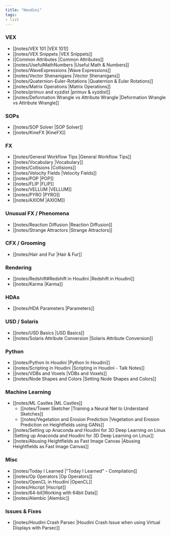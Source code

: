 ```yaml
---
title: "Houdini"
tags:
- list
---
```


### VEX
- [[notes/VEX 101 |VEX 101]]
- [[notes/VEX Snippets |VEX Snippets]]
- [[Common Attributes |Common Attributes]]
- [[notes/UsefulMathNumbers |Useful Math & Numbers]]
- [[notes/WaveExpressions |Wave Expressions]]
- [[notes/Vector Shenanigans |Vector Shenanigans]]
- [[notes/Quaternion-Euler-Rotations |Quaternion & Euler Rotations]]
- [[notes/Matrix Operations |Matrix Operations]]
- [[notes/primuv and xyzdist |primuv & xyzdist]]
- [[notes/Deformation Wrangle vs Attribute Wrangle |Deformation Wrangle vs Attribute Wrangle]]

### SOPs
- [[notes/SOP Solver |SOP Solver]]
- [[notes/KineFX |KineFX]]

### FX
- [[notes/General Workflow Tips |General Workflow Tips]]
- [[notes/Vocabulary |Vocabulary]]
- [[notes/Collisions |Collisions]]
- [[notes/Velocity Fields |Velocity Fields]]
- [[notes/POP |POP]]
- [[notes/FLIP |FLIP]]
- [[notes/VELLUM |VELLUM]]
- [[notes/PYRO |PYRO]]
- [[notes/AXIOM |AXIOM]]

### Unusual FX / Phenomena
- [[notes/Reaction Diffusion |Reaction Diffusion]]
- [[notes/Strange Attractors |Strange Attractors]]

### CFX / Grooming
- [[notes/Hair and Fur |Hair & Fur]]

### Rendering
- [[notes/Redshift#Redshift in Houdini |Redshift in Houdini]]
- [[notes/Karma |Karma]]

### HDAs
- [[notes/HDA Parameters |Parameters]]

### USD / Solaris
- [[notes/USD Basics |USD Basics]]
- [[notes/Solaris Attribute Conversion |Solaris Attribute Conversion]]

### Python
- [[notes/Python In Houdini |Python In Houdini]]
- [[notes/Scripting in Houdini |Scripting in Houdini - Talk Notes]]
- [[notes/VDBs and Voxels |VDBs and Voxels]]
- [[notes/Node Shapes and Colors |Setting Node Shapes and Colors]]
### Machine Learning
- [[notes/ML Castles |ML Castles]]
	- [[notes/Tower Sketcher |Training a Neural Net to Understand Sketches]]
	- [[notes/Vegetation and Erosion Prediction |Vegetation and Erosion Prediction on Heightfields using GANs]]
- [[notes/Setting up Anaconda and Houdini for 3D Deep Learning on Linux |Setting up Anaconda and Houdini for 3D Deep Learning on Linux]]
- [[notes/Abusing Heightfields as Fast Image Canvas |Abusing Heightfields as Fast Image Canvas]]

### Misc
- [[notes/Today I Learned |"Today I Learned" - Compilation]]
- [[notes/Op Operators |Op Operators]]
- [[notes/OpenCL in Houdini |OpenCL]]
- [[notes/Hscript |Hscript]]
- [[notes/64-bit|Working with 64bit Data]]
- [[notes/Alembic |Alembic]]

### Issues & Fixes
- [[notes/Houdini Crash Parsec |Houdini Crash Issue when using Virtual Displays with Parsec]]

